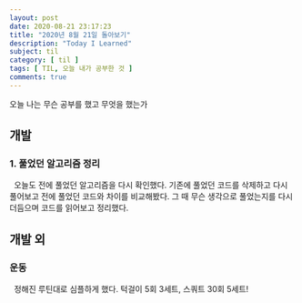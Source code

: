 ```yaml
---
layout: post
date: 2020-08-21 23:17:23
title: "2020년 8월 21일 돌아보기"
description: "Today I Learned"
subject: til
category: [ til ]
tags: [ TIL, 오늘 내가 공부한 것 ]
comments: true
---
```


오늘 나는 무슨 공부를 했고 무엇을 했는가

## 개발

### 1. 풀었던 알고리즘 정리

&nbsp; 오늘도 전에 풀었던 알고리즘을 다시 확인했다. 기존에 풀었던 코드를 삭제하고 다시 풀어보고 전에 풀었던 코드와 차이를 비교해봤다. 그 때 무슨 생각으로 풀었는지를 다시 더듬으며 코드를 읽어보고 정리했다.

## 개발 외

### 운동
&nbsp; 정해진 루틴대로 심플하게 했다. 턱걸이 5회 3세트, 스쿼트 30회 5세트!
